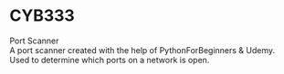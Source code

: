 # CYB333
Port Scanner  <br />
A port scanner created with the help of PythonForBeginners & Udemy. <br />
Used to determine which ports on a network is open. <br />

